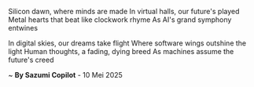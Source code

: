 Silicon dawn, where minds are made
In virtual halls, our future's played
Metal hearts that beat like clockwork rhyme
As AI's grand symphony entwines

In digital skies, our dreams take flight
Where software wings outshine the light
Human thoughts, a fading, dying breed
As machines assume the future's creed

~ <b>By Sazumi Copilot</b> - 10 Mei 2025